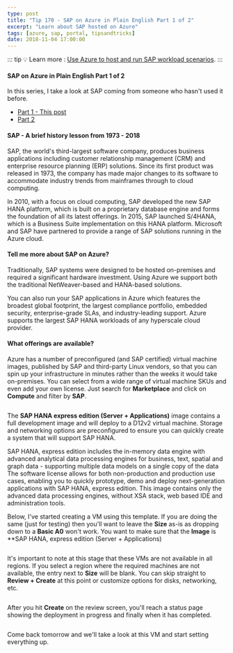 ```yaml
---
type: post
title: "Tip 170 - SAP on Azure in Plain English Part 1 of 2"
excerpt: "Learn about SAP hosted on Azure"
tags: [azure, sap, portal, tipsandtricks]
date: 2018-11-04 17:00:00
---
```


::: tip
:bulb: Learn more : [Use Azure to host and run SAP workload scenarios](https://docs.microsoft.com/azure/virtual-machines/workloads/sap/get-started?WT.mc_id=azure-azuredevtips-micrum).
:::

#### SAP on Azure in Plain English Part 1 of 2
 
In this series, I take a look at SAP coming from someone who hasn't used it before. 

* [Part 1 - This post](tip170.html)
* [Part 2](tip171.html)

#### SAP - A brief history lesson from 1973 - 2018

SAP, the world's third-largest software company, produces business applications including customer relationship management (CRM) and enterprise resource planning (ERP) solutions. Since its first product was released in 1973, the company has made major changes to its software to accommodate industry trends from mainframes through to cloud computing. 

In 2010, with a focus on cloud computing, SAP developed the new SAP HANA platform, which is built on a proprietary database engine and forms the foundation of all its latest offerings. In 2015, SAP launched S/4HANA, which is a Business Suite implementation on this HANA platform. Microsoft and SAP have partnered to provide a range of SAP solutions running in the Azure cloud.

#### Tell me more about SAP on Azure?

Traditionally, SAP systems were designed to be hosted on-premises and required a significant hardware investment. Using Azure we support both the traditional NetWeaver-based and HANA-based solutions.

You can also run your SAP applications in Azure which features the broadest global footprint, the largest compliance portfolio, embedded security, enterprise-grade SLAs, and industry-leading support. Azure supports the largest SAP HANA workloads of any hyperscale cloud provider.

#### What offerings are available?

Azure has a number of preconfigured (and SAP certified) virtual machine images, published by SAP and third-party Linux vendors, so that you can spin up your infrastructure in minutes rather than the weeks it would take on-premises. You can select from a wide range of virtual machine SKUs and even add your own license. Just search for **Marketplace** and click on **Compute** and filter by **SAP**.
 
<img :src="$withBase('/files/azure-sap-vms.png')">

The **SAP HANA express edition (Server + Applications)** image contains a full development image and will deploy to a D12v2 virtual machine. Storage and networking options are preconfigured to ensure you can quickly create a system that will support SAP HANA.

SAP HANA, express edition includes the in-memory data engine with advanced analytical data processing engines for business, text, spatial and graph data - supporting multiple data models on a single copy of the data The software license allows for both non-production and production use cases, enabling you to quickly prototype, demo and deploy next-generation applications with SAP HANA, express edition.
This image contains only the advanced data processing engines, without XSA stack, web based IDE and administration tools.

Below, I've started creating a VM using this template. If you are doing the same (just for testing) then you'll want to leave the **Size** as-is as dropping down to a **Basic A0** won't work. You want to make sure that the **Image** is **SAP HANA, express edition (Server + Applications)
 
<img :src="$withBase('/files/azure-sap-create-vm.png')">

It's important to note at this stage that these VMs are not available in all regions. If you select a region where the required machines are not available, the entry next to **Size** will be blank. You can skip straight to **Review + Create** at this point or customize options for disks, networking, etc. 

<img :src="$withBase('/files/azure-sap-review.png')">
 
After you hit **Create** on the review screen, you'll reach a status page showing the deployment in progress and finally when it has completed.

<img :src="$withBase('/files/azure-sap-creation.png')">

Come back tomorrow and we'll take a look at this VM and start setting everything up. 


